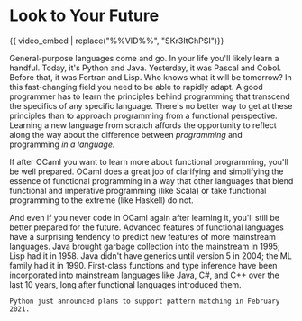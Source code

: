 # Look to Your Future

{{ video_embed | replace("%%VID%%", "SKr3ItChPSI")}}

General-purpose languages come and go. In your life you'll likely learn a
handful. Today, it's Python and Java. Yesterday, it was Pascal and Cobol. Before
that, it was Fortran and Lisp. Who knows what it will be tomorrow? In this
fast-changing field you need to be able to rapidly adapt. A good programmer has
to learn the principles behind programming that transcend the specifics of any
specific language. There's no better way to get at these principles than to
approach programming from a functional perspective. Learning a new language from
scratch affords the opportunity to reflect along the way about the difference
between *programming* and programming *in a language.*

If after OCaml you want to learn more about functional programming, you'll be
well prepared. OCaml does a great job of clarifying and simplifying the essence
of functional programming in a way that other languages that blend functional
and imperative programming (like Scala) or take functional programming to the
extreme (like Haskell) do not.

And even if you never code in OCaml again after learning it, you'll still be
better prepared for the future. Advanced features of functional languages have a
surprising tendency to predict new features of more mainstream languages. Java
brought garbage collection into the mainstream in 1995; Lisp had it in 1958.
Java didn't have generics until version 5 in 2004; the ML family had it in 1990.
First-class functions and type inference have been incorporated into mainstream
languages like Java, C#, and C++ over the last 10 years, long after functional
languages introduced them.

```{admonition} News Flash!
Python just announced plans to support pattern matching in February 2021.
```
